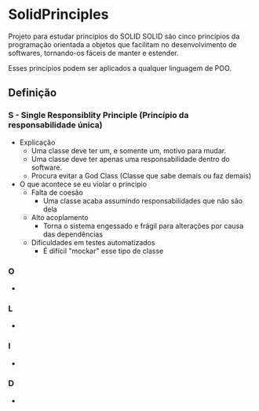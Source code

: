 # SolidPrinciples
Projeto para estudar principios do SOLID
SOLID são cinco princípios da programação orientada a objetos que facilitam no desenvolvimento de softwares, tornando-os fáceis de manter e estender. 

Esses princípios podem ser aplicados a qualquer linguagem de POO.

## Definição

### S - Single Responsiblity Principle (Princípio da responsabilidade única)
- Explicação
  - Uma classe deve ter um, e somente um, motivo para mudar.
  - Uma classe deve ter apenas uma responsabilidade dentro do software.
  - Procura evitar a God Class (Classe que sabe demais ou faz demais)
- O que acontece se eu violar o principio
  - Falta de coesão
    - Uma classe acaba assumindo responsabilidades que não são dela
  - Alto acoplamento
    - Torna o sistema engessado e frágil para alterações por causa das dependências
  - Dificuldades em testes automatizados
    - É difícil "mockar" esse tipo de classe 
### O
-
### L
-
### I
-
### D
-
